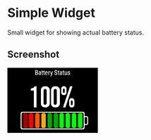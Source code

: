 # Simple Widget

Small widget for showing actual battery status.

## Screenshot

![Screenshot](Screenshot.png)

